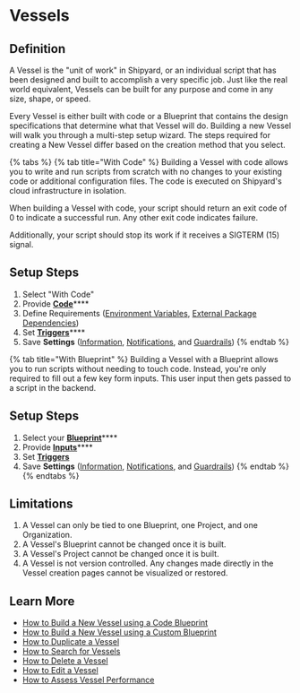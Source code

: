 # Vessels

## Definition

A Vessel is the "unit of work" in Shipyard, or an individual script that has been designed and built to accomplish a very specific job. Just like the real world equivalent, Vessels can be built for any purpose and come in any size, shape, or speed. 

Every Vessel is either built with code or a Blueprint that contains the design specifications that determine what that Vessel will do. Building a new Vessel will walk you through a multi-step setup wizard. The steps required for creating a New Vessel differ based on the creation method that you select.

{% tabs %}
{% tab title="With Code" %}
Building a Vessel with code allows you to write and run scripts from scratch with no changes to your existing code or additional configuration files.  The code is executed on Shipyard's cloud infrastructure in isolation.

When building a Vessel with code, your script should return an exit code of 0 to indicate a successful run. Any other exit code indicates failure.

Additionally, your script should stop its work if it receives a SIGTERM \(15\) signal.

## Setup Steps

1. Select "With Code"
2. Provide [**Code**](code/)\*\*\*\*
3. Define Requirements \([Environment Variables](environment-variables/), [External Package Dependencies](external-package-dependencies.md)\)
4. Set [**Triggers**](../triggers/)\*\*\*\*
5. Save **Settings** \([Information](information-card.md), [Notifications](notifications.md), and [Guardrails](guardrails.md)\)
{% endtab %}

{% tab title="With Blueprint" %}
Building a Vessel with a Blueprint allows you to run scripts without needing to touch code. Instead, you're only required to fill out a few key form inputs. This user input then gets passed to a script in the backend.

## Setup Steps

1. Select your [**Blueprint**]()\*\*\*\*
2. Provide [**Inputs**](form-input.md)\*\*\*\*
3. Set [**Triggers**](../triggers/)
4. Save **Settings** \([Information](information-card.md), [Notifications](notifications.md), and [Guardrails](guardrails.md)\)
{% endtab %}
{% endtabs %}

## Limitations

1. A Vessel can only be tied to one Blueprint, one Project, and one Organization.
2. A Vessel's Blueprint cannot be changed once it is built.
3. A Vessel's Project cannot be changed once it is built.
4. A Vessel is not version controlled. Any changes made directly in the Vessel creation pages cannot be visualized or restored.

## Learn More

* [How to Build a New Vessel using a Code Blueprint](../../how-tos/vessels/how-to-build-a-new-vessel-using-a-code-blueprint.md)
* [How to Build a New Vessel using a Custom Blueprint](../../how-tos/vessels/how-to-create-a-new-vessel-using-a-custom-blueprint.md)
* [How to Duplicate a Vessel](../../how-tos/vessels/how-to-duplicate-a-vessel.md)
* [How to Search for Vessels](../../how-tos/vessels/how-to-search-for-vessels.md)
* [How to Delete a Vessel](../../how-tos/vessels/how-to-delete-a-vessel.md)
* [How to Edit a Vessel](../../how-tos/vessels/how-to-edit-a-vessel.md)
* [How to Assess Vessel Performance](../../how-tos/vessels/how-to-assess-vessel-performance.md)



